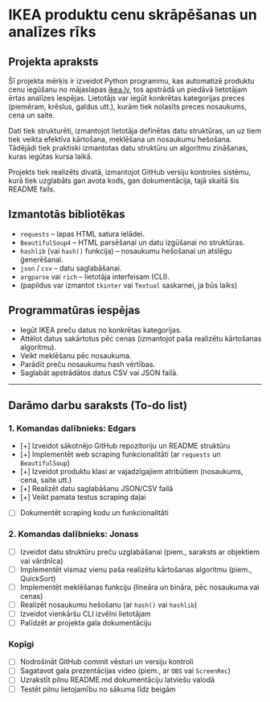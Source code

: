# IKEA produktu cenu skrāpēšanas un analīzes rīks

## Projekta apraksts

Šī projekta mērķis ir izveidot Python programmu, kas automatizē produktu cenu iegūšanu no mājaslapas [ikea.lv](https://www.ikea.lv), tos apstrādā un piedāvā lietotājam ērtas analīzes iespējas. Lietotājs var iegūt konkrētas kategorijas preces (piemēram, krēslus, galdus utt.), kurām tiek nolasīts preces nosaukums, cena un saite.

Dati tiek strukturēti, izmantojot lietotāja definētas datu struktūras, un uz tiem tiek veikta efektīva kārtošana, meklēšana un nosaukumu hešošana. Tādējādi tiek praktiski izmantotas datu struktūru un algoritmu zināšanas, kuras iegūtas kursa laikā.

Projekts tiek realizēts divatā, izmantojot GitHub versiju kontroles sistēmu, kurā tiek uzglabāts gan avota kods, gan dokumentācija, tajā skaitā šis README fails.

## Izmantotās bibliotēkas

- `requests` – lapas HTML satura ielādei.
- `BeautifulSoup4` – HTML parsēšanai un datu izgūšanai no struktūras.
- `hashlib` (vai `hash()` funkcija) – nosaukumu hešošanai un atslēgu ģenerēšanai.
- `json` / `csv` – datu saglabāšanai.
- `argparse` vai `rich` – lietotāja interfeisam (CLI).
- (papildus var izmantot `tkinter` vai `Textual` saskarnei, ja būs laiks)

## Programmatūras iespējas

- Iegūt IKEA preču datus no konkrētas kategorijas.
- Attēlot datus sakārtotus pēc cenas (izmantojot paša realizētu kārtošanas algoritmu).
- Veikt meklēšanu pēc nosaukuma.
- Parādīt preču nosaukumu hash vērtības.
- Saglabāt apstrādātos datus CSV vai JSON failā.

---

## Darāmo darbu saraksts (To-do list)

### 1. Komandas dalībnieks: Edgars

- [+] Izveidot sākotnējo GitHub repozitoriju un README struktūru
- [+] Implementēt web scraping funkcionalitāti (ar `requests` un `BeautifulSoup`)
- [+] Izveidot produktu klasi ar vajadzīgajiem atribūtiem (nosaukums, cena, saite utt.)
- [+] Realizēt datu saglabāšanu JSON/CSV failā
- [+] Veikt pamata testus scraping daļai
- [ ] Dokumentēt scraping kodu un funkcionalitāti

### 2. Komandas dalībnieks: Jonass

- [ ] Izveidot datu struktūru preču uzglabāšanai (piem., saraksts ar objektiem vai vārdnīca)
- [ ] Implementēt vismaz vienu paša realizētu kārtošanas algoritmu (piem., QuickSort)
- [ ] Implementēt meklēšanas funkciju (lineāra un bināra, pēc nosaukuma vai cenas)
- [ ] Realizēt nosaukumu hešošanu (ar `hash()` vai `hashlib`)
- [ ] Izveidot vienkāršu CLI izvēlni lietotājam
- [ ] Palīdzēt ar projekta gala dokumentāciju

###  Kopīgi

- [ ] Nodrošināt GitHub commit vēsturi un versiju kontroli
- [ ] Sagatavot gala prezentācijas video (piem., ar `OBS` vai `ScreenRec`)
- [ ] Uzrakstīt pilnu README.md dokumentāciju latviešu valodā
- [ ] Testēt pilnu lietojamību no sākuma līdz beigām
